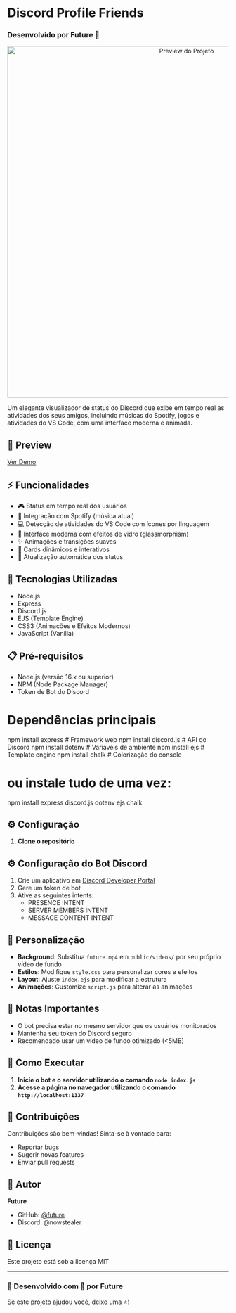 # Discord Profile Friends
### Desenvolvido por Future 🌟

<div align="center">
  <img src="preview.png" alt="Preview do Projeto" width="800px">
</div>

Um elegante visualizador de status do Discord que exibe em tempo real as atividades dos seus amigos, incluindo músicas do Spotify, jogos e atividades do VS Code, com uma interface moderna e animada.

## 🌟 Preview
[Ver Demo](https://github.com/ftrzg0d/discord-profile-friends)

## ⚡ Funcionalidades

- 🎮 Status em tempo real dos usuários
- 🎵 Integração com Spotify (música atual)
- 💻 Detecção de atividades do VS Code com ícones por linguagem
- 🎨 Interface moderna com efeitos de vidro (glassmorphism)
- ✨ Animações e transições suaves
- 🌈 Cards dinâmicos e interativos
- 🔄 Atualização automática dos status

## 🚀 Tecnologias Utilizadas

- Node.js
- Express
- Discord.js
- EJS (Template Engine)
- CSS3 (Animações e Efeitos Modernos)
- JavaScript (Vanilla)

## 📋 Pré-requisitos

- Node.js (versão 16.x ou superior)
- NPM (Node Package Manager)
- Token de Bot do Discord

# Dependências principais
npm install express         # Framework web
npm install discord.js     # API do Discord
npm install dotenv         # Variáveis de ambiente
npm install ejs           # Template engine
npm install chalk         # Colorização do console

# ou instale tudo de uma vez:
npm install express discord.js dotenv ejs chalk

## ⚙️ Configuração

1. **Clone o repositório**




## ⚙️ Configuração do Bot Discord

1. Crie um aplicativo em [Discord Developer Portal](https://discord.com/developers/applications)
2. Gere um token de bot
3. Ative as seguintes intents:
   - PRESENCE INTENT
   - SERVER MEMBERS INTENT
   - MESSAGE CONTENT INTENT

## 🎨 Personalização

- **Background**: Substitua `future.mp4` em `public/videos/` por seu próprio vídeo de fundo
- **Estilos**: Modifique `style.css` para personalizar cores e efeitos
- **Layout**: Ajuste `index.ejs` para modificar a estrutura
- **Animações**: Customize `script.js` para alterar as animações

## 📝 Notas Importantes

- O bot precisa estar no mesmo servidor que os usuários monitorados
- Mantenha seu token do Discord seguro
- Recomendado usar um vídeo de fundo otimizado (<5MB)

## 🚀 Como Executar

1. **Inicie o bot e o servidor utilizando o comando `node index.js`**
2. **Acesse a página no navegador utilizando o comando `http://localhost:1337`**


## 🤝 Contribuições

Contribuições são bem-vindas! Sinta-se à vontade para:
- Reportar bugs
- Sugerir novas features
- Enviar pull requests

## 👤 Autor

**Future**
- GitHub: [@future](https://github.com/ftrzg0d)
- Discord: @nowstealer

## 📄 Licença

Este projeto está sob a licença MIT

---

### 🌟 Desenvolvido com 💜 por Future

Se este projeto ajudou você, deixe uma ⭐️!